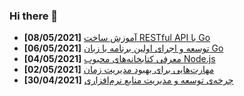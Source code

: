 ### Hi there 👋

<!-- posts -->
* **[08/05/2021]** [آموزش ساخت RESTful API با Go](https://liara.ir/blog/%d8%a2%d9%85%d9%88%d8%b2%d8%b4-%d8%b3%d8%a7%d8%ae%d8%aa-restful-api-%d8%a8%d8%a7-go/ "آموزش ساخت RESTful API با Go")
* **[06/05/2021]** [توسعه و اجرای اولین برنامه با زبان Go](https://liara.ir/blog/%d8%aa%d9%88%d8%b3%d8%b9%d9%87-%d9%88-%d8%a7%d8%ac%d8%b1%d8%a7%db%8c-%d8%a7%d9%88%d9%84%db%8c%d9%86-%d8%a8%d8%b1%d9%86%d8%a7%d9%85%d9%87-%d8%a8%d8%a7-%d8%b2%d8%a8%d8%a7%d9%86-go/ "توسعه و اجرای اولین برنامه با زبان Go")
* **[04/05/2021]** [معرفی کتابخانه‌های محبوب Node.js](https://liara.ir/blog/%d9%85%d8%b9%d8%b1%d9%81%db%8c-%da%a9%d8%aa%d8%a7%d8%a8%d8%ae%d8%a7%d9%86%d9%87%e2%80%8c%d9%87%d8%a7%db%8c-%d9%85%d8%ad%d8%a8%d9%88%d8%a8-node-js/ "معرفی کتابخانه‌های محبوب Node.js")
* **[02/05/2021]** [مهارت‌هایی برای بهبود مدیریت زمان](https://liara.ir/blog/%d9%85%d9%87%d8%a7%d8%b1%d8%aa%e2%80%8c%d9%87%d8%a7%db%8c%db%8c-%d8%a8%d8%b1%d8%a7%db%8c-%d8%a8%d9%87%d8%a8%d9%88%d8%af-%d9%85%d8%af%db%8c%d8%b1%db%8c%d8%aa-%d8%b2%d9%85%d8%a7%d9%86/ "مهارت‌هایی برای بهبود مدیریت زمان")
* **[30/04/2021]** [چرخه‌ی توسعه‌ و مدیریت منابع نرم‌افزاری](https://liara.ir/blog/%da%86%d8%b1%d8%ae%d9%87%e2%80%8c%db%8c-%d8%aa%d9%88%d8%b3%d8%b9%d9%87%e2%80%8c-%d9%88-%d9%85%d8%af%db%8c%d8%b1%db%8c%d8%aa-%d9%85%d9%86%d8%a7%d8%a8%d8%b9-%d9%86%d8%b1%d9%85%e2%80%8c%d8%a7%d9%81%d8%b2/ "چرخه‌ی توسعه‌ و مدیریت منابع نرم‌افزاری")<!-- /posts -->
